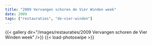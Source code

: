 ```yaml
---
title: "2009 Vervangen schoren de Vier Winden week"
date: 2009
tags: ["restauraties", "de-vier-winden"]
---
```


{{< gallery dir="/images/restauraties/2009 Vervangen schoren de Vier Winden week" />}}
{{< load-photoswipe >}}
